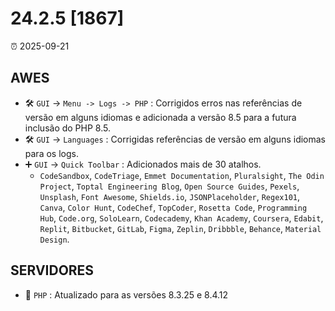 # 24.2.5 [1867]

⏰ 2025-09-21

## AWES
- 🛠️ `GUI` -> `Menu -> Logs -> PHP` : Corrigidos erros nas referências de versão em alguns idiomas e adicionada a versão 8.5 para a futura inclusão do PHP 8.5.
- 🛠️ `GUI` -> `Languages` : Corrigidas referências de versão em alguns idiomas para os logs.
- ➕ `GUI` -> `Quick Toolbar` : Adicionados mais de 30 atalhos.
    - `CodeSandbox`, `CodeTriage`, `Emmet Documentation`, `Pluralsight`, `The Odin Project`, `Toptal Engineering Blog`, `Open Source Guides`, `Pexels`, `Unsplash`, `Font Awesome`, `Shields.io`, `JSONPlaceholder`, `Regex101`, `Canva`, `Color Hunt`, `CodeChef`, `TopCoder`, `Rosetta Code`, `Programming Hub`, `Code.org`, `SoloLearn`, `Codecademy`, `Khan Academy`, `Coursera`, `Edabit`, `Replit`, `Bitbucket`, `GitLab`, `Figma`, `Zeplin`, `Dribbble`, `Behance`, `Material Design`.

## SERVIDORES
- 🔄 `PHP` : Atualizado para as versões 8.3.25 e 8.4.12
